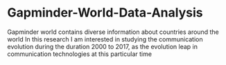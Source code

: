 # Gapminder-World-Data-Analysis
Gapminder world contains diverse information about countries around the world In this research I am interested in studying the communication evolution during the duration 2000 to 2017, as the evolution leap in communication technologies at this particular time
